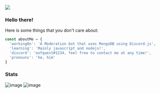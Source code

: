 ![](https://komarev.com/ghpvc/?username=oofquest&color=blue)

### Hello there!


<!--
**oofquest/readmeorban** is a ✨ _special_ ✨ repository because its `README.md` (this file) appears on your GitHub profile.


-->

Here is some things that you don't care about:
```js
const aboutMe = {
  'workingOn': 'A Moderation bot that uses MongoDB using Discord.js',
  'learning': 'Mainly javascript and nodejs!',
  'discord': 'oofquest#1234, feel free to contact me at any time!',
  'pronouns': 'he, him'
}

```


### Stats

![image](https://github-readme-stats.vercel.app/api?username=oofquest)
![image](https://github-readme-stats.vercel.app/api/top-langs/?username=oofquest)
